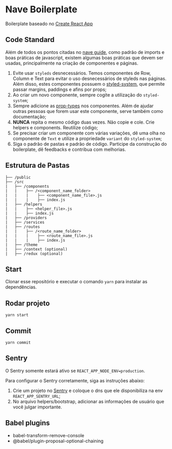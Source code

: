 # Nave Boilerplate

Boilerplate baseado no [Create React App](https://github.com/facebook/create-react-app)

## Code Standard

Além de todos os pontos citadas no [nave guide](https://nave.gitlab.io/guides/nave/code-guide/), como padrão de imports e boas práticas de javascript, existem algumas boas práticas que devem ser usadas, principalmente na criação de componentes e páginas.

1. Evite usar `styleds` desnecessários. Temos componentes de Row, Column e Text para evitar o uso desnecessários de styleds nas páginas. Além disso, estes componentes possuem o [styled-system](https://styled-system.com/getting-started), que permite passar margins, paddings e afins por props;
2. Ao criar um novo componente, sempre cogite a utilização do `styled-system`;
3. Sempre adicione as [prop-types](https://github.com/facebook/prop-types) nos componentes. Além de ajudar outras pessoas que forem usar este componente, serve também como documentação;
4. **NUNCA** repita o mesmo código duas vezes. Não copie e cole. Crie helpers e components. Reutilize código;
5. Se precisar criar um componente com várias variações, dê uma olha no componente de `Text` e utilize a propriedade `variant` do `styled-system`;
6. Siga o padrão de pastas e padrão de código. Participe da construção do boilerplate, dê feedbacks e contribua com melhorias.

## Estrutura de Pastas

```
├── /public
├── /src
|   ├── /components
|   |    ├── /<component_name_folder>
|   |    |    ├── <component_name_file>.js
|   |    |    ├── index.js
|   ├── /helpers
|   |    ├── <helper_file>.js
|   |    ├── index.js
|   ├── /providers
|   ├── /services
|   ├── /routes
|   |    ├── /<route_name_folder>
|   |    |    ├── <route_name_file>.js
|   |    |    ├── index.js
|   ├── /theme
|   ├── /context (optional)
|   ├── /redux (optional)
```

## Start

Clonar esse repositório e executar o comando `yarn` para instalar as dependências.

## Rodar projeto

`yarn start`

## Commit

`yarn commit`

## Sentry

O Sentry somente estará ativo se `REACT_APP_NODE_ENV=production`.

Para configurar o Sentry corretamente, siga as instruções abaixo:

1. Crie um projeto no [Sentry](https://sentry.io/welcome) e coloque o dns que ele disponibiliza na env `REACT_APP_SENTRY_URL`;
2. No arquivo helpers/bootstrap, adicionar as informações de usuário que você julgar importante.

## Babel plugins

- babel-transform-remove-console
- @babel/plugin-proposal-optional-chaining

